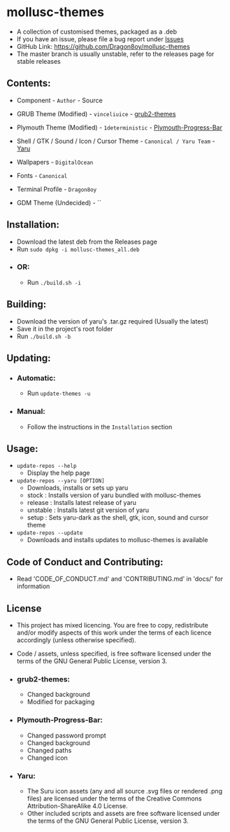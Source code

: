 # mollusc-themes
 - A collection of customised themes, packaged as a .deb
 - If you have an issue, please file a bug report under [Issues](https://github.com/Dragon8oy/mollusc-themes/issues "Issues")
 - GitHub Link: https://github.com/Dragon8oy/mollusc-themes
 - The master branch is usually unstable, refer to the releases page for stable releases

## Contents:
 - Component - `Author` - Source
 - GRUB Theme (Modified) - `vinceliuice` - [grub2-themes](https://github.com/vinceliuice/grub2-themes "grub2-themes")
 - Plymouth Theme (Modified) - `1deterministic` - [Plymouth-Progress-Bar](https://github.com/1deterministic/Plymouth-Progress-Bar "Plymouth-Progress-Bar")
 - Shell / GTK / Sound / Icon / Cursor Theme - `Canonical / Yaru Team` - [Yaru](https://github.com/ubuntu/yaru "Yaru")
 - Wallpapers - `DigitalOcean`
 - Fonts - `Canonical`
 - Terminal Profile - `Dragon8oy`

 - GDM Theme (Undecided) - ``

## Installation:
 - Download the latest deb from the Releases page
 - Run `sudo dpkg -i mollusc-themes_all.deb`
 - ### OR:
   * Run `./build.sh -i`

## Building:
 - Download the version of yaru's .tar.gz required (Usually the latest)
 - Save it in the project's root folder
 - Run `./build.sh -b`

## Updating:
 - ### Automatic:
   * Run `update-themes -u`
 - ### Manual:
   * Follow the instructions in the `Installation` section

## Usage:
 - `update-repos --help`
   - Display the help page
 - `update-repos --yaru [OPTION]`
   - Downloads, installs or sets up yaru
   - stock    : Installs version of yaru bundled with mollusc-themes
   - release  : Installs latest release of yaru
   - unstable : Installs latest git version of yaru
   - setup    : Sets yaru-dark as the shell, gtk, icon, sound and cursor theme
 - `update-repos --update`
   - Downloads and installs updates to mollusc-themes is available

## Code of Conduct and Contributing:
 - Read 'CODE\_OF\_CONDUCT.md' and 'CONTRIBUTING.md' in 'docs/' for information

## License
 - This project has mixed licencing. You are free to copy, redistribute and/or modify aspects of this work under the terms of each licence accordingly (unless otherwise specified).
 - Code / assets, unless specified, is free software licensed under the terms of the GNU General Public License, version 3.

 - ### grub2-themes:
   * Changed background
   * Modified for packaging

 - ### Plymouth-Progress-Bar:
   * Changed password prompt
   * Changed background
   * Changed paths
   * Changed icon

 - ### Yaru:
   * The Suru icon assets (any and all source .svg files or rendered .png files) are licensed under the terms of the Creative Commons Attribution-ShareAlike 4.0 License.
   * Other included scripts and assets are free software licensed under the terms of the GNU General Public License, version 3.
